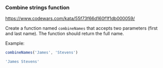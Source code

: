 ### Combine strings function

https://www.codewars.com/kata/55f73f66d160f1f1db000059/


Create a function named `combineNames` that accepts two parameters (first and last name). The function should return the full name.

Example: 
```javascript
combineNames('James', 'Stevens')
```
```javascript
'James Stevens'
```
